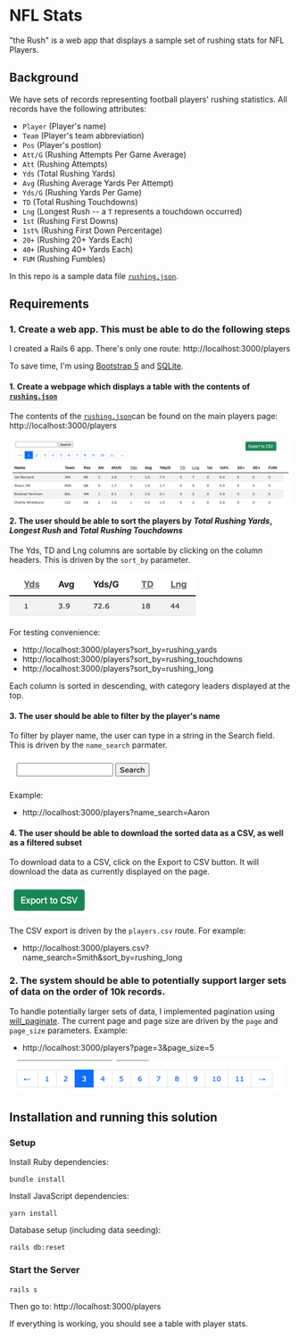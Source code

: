 # NFL Stats

"the Rush" is a web app that displays a sample set of rushing stats for NFL Players.

## Background
We have sets of records representing football players' rushing statistics. All records have the following attributes:
* `Player` (Player's name)
* `Team` (Player's team abbreviation)
* `Pos` (Player's postion)
* `Att/G` (Rushing Attempts Per Game Average)
* `Att` (Rushing Attempts)
* `Yds` (Total Rushing Yards)
* `Avg` (Rushing Average Yards Per Attempt)
* `Yds/G` (Rushing Yards Per Game)
* `TD` (Total Rushing Touchdowns)
* `Lng` (Longest Rush -- a `T` represents a touchdown occurred)
* `1st` (Rushing First Downs)
* `1st%` (Rushing First Down Percentage)
* `20+` (Rushing 20+ Yards Each)
* `40+` (Rushing 40+ Yards Each)
* `FUM` (Rushing Fumbles)

In this repo is a sample data file [`rushing.json`](/db/rushing.json).

## Requirements

### 1. Create a web app. This must be able to do the following steps

I created a Rails 6 app.  There's only one route: http://localhost:3000/players

To save time, I'm using [Bootstrap 5](https://getbootstrap.com/docs/5.0/getting-started/introduction/) and [SQLite](https://www.sqlite.org/index.html).

#### 1. Create a webpage which displays a table with the contents of [`rushing.json`](/db/rushing.json)

The contents of the [`rushing.json`](/db/rushing.json)can be found on the main players page: http://localhost:3000/players

![Players Page](/screenshots/players-page.png)

#### 2. The user should be able to sort the players by _Total Rushing Yards_, _Longest Rush_ and _Total Rushing Touchdowns_

The Yds, TD and Lng columns are sortable by clicking on the column headers.  This is driven by the `sort_by` parameter.

![Sortable Columns](/screenshots/sortable-columns.png)

For testing convenience:
* http://localhost:3000/players?sort_by=rushing_yards
* http://localhost:3000/players?sort_by=rushing_touchdowns
* http://localhost:3000/players?sort_by=rushing_long

Each column is sorted in descending, with category leaders displayed at the top.

#### 3. The user should be able to filter by the player's name

To filter by player name, the user can type in a string in the Search field.  This is driven by the `name_search` parmater.

![Name Search](/screenshots/name-search.png)

Example:
* http://localhost:3000/players?name_search=Aaron

#### 4. The user should be able to download the sorted data as a CSV, as well as a filtered subset

To download data to a CSV, click on the Export to CSV button.  It will download the data as currently displayed on the page.

![Export Button](/screenshots/export-button.png)

The CSV export is driven by the `players.csv` route.  For example:
* http://localhost:3000/players.csv?name_search=Smith&sort_by=rushing_long
    
### 2. The system should be able to potentially support larger sets of data on the order of 10k records.

To handle potentially larger sets of data, I implemented pagination using [will_paginate](will_paginate).  The current page and page size are driven by the `page` and `page_size` parameters.  Example:
* http://localhost:3000/players?page=3&page_size=5

![Pagination](/screenshots/pagination.png)

## Installation and running this solution

### Setup

Install Ruby dependencies:
```
bundle install
```

Install JavaScript dependencies:
```
yarn install
```

Database setup (including data seeding):
```
rails db:reset
```

### Start the Server

```
rails s
```

Then go to: http://localhost:3000/players

If everything is working, you should see a table with player stats.

